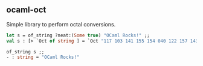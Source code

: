## ocaml-oct

Simple library to perform octal conversions.

```ocaml
let s = of_string ?neat:(Some true) "OCaml Rocks!" ;;
val s : [> `Oct of string ] = `Oct "117 103 141 155 154 040 122 157 143 153 163 041"

of_string s ;;
- : string = "OCaml Rocks!"
```
